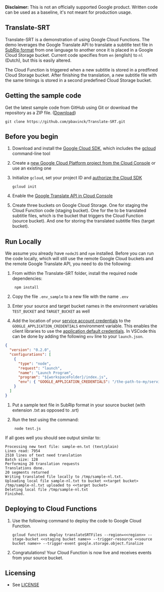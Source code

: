 **Disclaimer:**
This is not an officially supported Google product. Written code can be used as a baseline, it's not meant for production usage.

## Translate-SRT

Translate-SRT is a demonstration of using Google Cloud Functions. The demo leverages the Google Translate API to translate a subtitle text file in [SubRip format](https://en.wikipedia.org/wiki/SubRip) from one language to another once it is placed in a Google Cloud Storage bucket. Current code specifies from `en` (english) to `nl` (Dutch), but this is easily altered.

The Cloud Function is triggered when a new subtitle is stored in a predfined Cloud Storage bucket. After finishing the translation, a new subtitle file with the same timings is stored in a second predefined Cloud Storage bucket.

## Getting the sample code

Get the latest sample code from GitHub using Git or download the repository as a ZIP file.
([Download](https://github.com/pbavinck/Translate-SRT/archive/master.zip))

    git clone https://github.com/pbavinck/Translate-SRT.git


## Before you begin

1.  Download and install the [Google Cloud
    SDK](https://cloud.google.com/sdk/docs/), which includes the
    [gcloud](https://cloud.google.com/sdk/gcloud/) command-line tool

1.  Create a [new Google Cloud Platform project from the Cloud Console](https://console.cloud.google.com/project) or use an existing one

1.  Initialize `gcloud`, set your project ID and [authorize the Cloud SDK](https://cloud.google.com/sdk/docs/authorizing)

        gcloud init
       
1.  Enable the [Google Translate API in Cloud Console](https://console.cloud.google.com/apis/library)

1. Create three buckets on Google Cloud Storage. One for staging the Cloud Function code (staging bucket). One for the to be translated subtitle files, which is the bucket that triggers the Cloud Function (source bucket). And one for storing the translated subtitle files (target bucket).


## Run Locally

We assume you already have `nodeJS` and `npm` installed. Before you can run the code locally, which will still use the remote Google Cloud buckets and the remote Google Translate API, you need to do the following:

1. From within the Translate-SRT folder, install the required node dependencies:

        npm install

1. Copy the file `.env_sample` to a new file with the name `.env`

1. Enter your source and target bucket names in the environment variables `TEST_BUCKET` and `TARGET_BUCKET` as well

1. Add the location of your [service account credentials](https://cloud.google.com/docs/authentication/getting-started#creating_a_service_account) to the `GOOGLE_APPLICATION_CREDENTIALS` environment variable. This enables the client libraries to use the [application default credentials](https://cloud.google.com/docs/authentication/production). In VSCode this can be done by adding the following `env` line to your `launch.json`.

```json
{
  "version": "0.2.0",
  "configurations": [
    {
      "type": "node",
      "request": "launch",
      "name": "Launch Program",
      "program": "${workspaceFolder}/index.js",
      "env": { "GOOGLE_APPLICATION_CREDENTIALS": "/the-path-to-my/service-account-credentials.json" }
    }
  ]
}
```
1. Put a sample text file in SubRip format in your source bucket (with extension .txt as opposed to .srt)

1. Run the test using the command:

        node test.js

If all goes well you should see output similar to:
```
Processing new text file: sample-en.txt (text/plain)
Lines read: 7954
2510 lines of text need translation
Batch size: 128
Performing 20 translation requests
Translations done.
20 segments returned
Writing translated file locally to /tmp/sample-nl.txt.
Uploading local file sample-nl.txt to bucket <<target bucket>
/tmp/sample-nl.txt uploaded to <<target bucket>
Deleting local file /tmp/sample-nl.txt
Finished.
```

## Deploying to Cloud Functions

1.  Use the following command to deploy the code to Google Cloud Function.

        gcloud functions deploy translateSRTFiles --region=<<region>> --stage-bucket <<staging bucket name>> --trigger-resource <<source bucket name>> --trigger-event google.storage.object.finalize

1.  Congratulations!  Your Cloud Function is now live and receives events from your source bucket.

## Licensing

* See [LICENSE](LICENSE)

